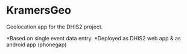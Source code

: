 KramersGeo
==========

Geolocation app for the DHIS2 project.  

*Based on single event data entry.
*Deployed as DHIS2 web app & as android app (phonegap)
